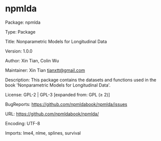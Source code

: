 # npmlda
Package: npmlda

Type: Package

Title: Nonparametric Models for Longitudinal Data

Version: 1.0.0

Author: Xin Tian, Colin Wu 

Maintainer: Xin Tian <tianxtt@gmail.com>

Description: This package contains the datasets and functions used in the book 'Nonparametric Models for Longitudinal Data'.     

License: 	GPL-2 | GPL-3 [expanded from: GPL (≥ 2)]

BugReports:	https://github.com/npmldabook/npmlda/issues

URL:	https://github.com/npmldabook/npmlda/

Encoding: UTF-8

Imports: 
  lme4,
  nlme,
  splines,
  survival
